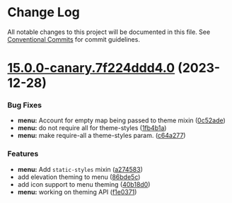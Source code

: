 # Change Log

All notable changes to this project will be documented in this file.
See [Conventional Commits](https://conventionalcommits.org) for commit guidelines.

# [15.0.0-canary.7f224ddd4.0](https://github.com/material-components/material-components-web/compare/v14.0.0...v15.0.0-canary.7f224ddd4.0) (2023-12-28)


### Bug Fixes

* **menu:** Account for empty map being passed to theme mixin ([0c52ade](https://github.com/material-components/material-components-web/commit/0c52adeab4a46fb942e7ac64a950d094b54716f8))
* **menu:** do not require all for theme-styles ([1fb4b1a](https://github.com/material-components/material-components-web/commit/1fb4b1a063ecaec1ad0d508b3f5ae5aca3e96652))
* **menu:** make require-all a theme-styles param. ([c64a277](https://github.com/material-components/material-components-web/commit/c64a2776efe4f0aaaee5c32f5fb9ef3570483213))


### Features

* **menu:** Add `static-styles` mixin ([a274583](https://github.com/material-components/material-components-web/commit/a274583b97fd1fe27eaaca9cba5f890173bebb2e))
* add elevation theming to menu ([86bde5c](https://github.com/material-components/material-components-web/commit/86bde5c063e806f975d836d6a875f2fdaa7cdc67))
* add icon support to menu theming ([40b18d0](https://github.com/material-components/material-components-web/commit/40b18d04314549060c2b4a28ed425cba9976687b))
* **menu:** working on theming API ([f1e0371](https://github.com/material-components/material-components-web/commit/f1e0371502ee9bfe48f3501a63f70a42bfd79cb8))
